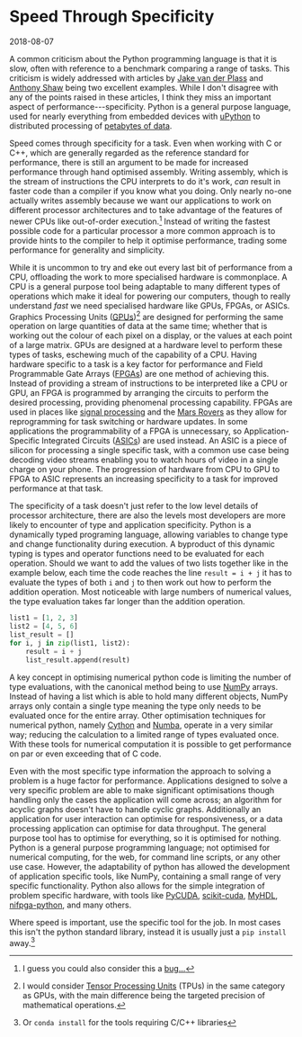 # Speed Through Specificity

2018-08-07

A common criticism about the Python programming language is that it is slow, often with reference to
a benchmark comparing a range of tasks. This criticism is widely addressed with articles by
[Jake van der Plass] and [Anthony Shaw] being two excellent examples. While I don't disagree with any of
the points raised in these articles, I think they miss an important aspect of
performance---specificity. Python is a general purpose language, used for nearly everything from
embedded devices with [uPython] to distributed processing of [petabytes of data][big data example].

Speed comes through specificity for a task. Even when working with C or C++, which are generally
regarded as the reference standard for performance, there is still an argument to be made for
increased performance through hand optimised assembly. Writing assembly, which is the stream of
instructions the CPU interprets to do it's work, *can* result in faster code than a compiler if you
know what you doing. Only nearly no-one actually writes assembly because we want our applications to
work on different processor architectures and to take advantage of the features of newer CPUs like
out-of-order execution.[^1] Instead of writing the fastest possible code for a particular processor
a more common approach is to provide hints to the compiler to help it optimise performance, trading
some performance for generality and simplicity.

While it is uncommon to try and eke out every last bit of performance from a CPU, offloading the
work to more specialised hardware is commonplace. A CPU is a general purpose tool being adaptable to
many different types of operations which make it ideal for powering our computers, though to really
understand *fast* we need specialised hardware like GPUs, FPGAs, or ASICs. Graphics Processing Units
([GPUs])[^2] are designed for performing the same operation on large quantities of data at the same
time; whether that is working out the colour of each pixel on a display, or the values at each point
of a large matrix. GPUs are designed at a hardware level to perform these types of tasks, eschewing
much of the capability of a CPU. Having hardware specific to a task is a key factor for performance
and Field Programmable Gate Arrays ([FPGAs]) are one method of achieving this. Instead of providing
a stream of instructions to be interpreted like a CPU or GPU, an FPGA is programmed by arranging the
circuits to perform the desired processing, providing phenomenal processing capability. FPGAs are
used in places like [signal processing][fpga signal processing] and the [Mars Rovers][fpga mars rovers]
as they allow for reprogramming for task switching or hardware updates. In some applications
the programmability of a FPGA is unnecessary, so Application-Specific Integrated Circuits ([ASICs])
are used instead. An ASIC is a piece of silicon for processing a single specific task, with a common
use case being decoding video streams enabling you to watch hours of video in a single charge on
your phone. The progression of hardware from CPU to GPU to FPGA to ASIC represents an increasing
specificity to a task for improved performance at that task.

The specificity of a task doesn't just refer to the low level details of processor architecture,
there are also the levels most developers are more likely to encounter of type and application
specificity. Python is a dynamically typed programing language, allowing variables to change type
and change functionality during execution. A byproduct of this dynamic typing is types and operator
functions need to be evaluated for each operation. Should we want to add the values of two lists
together like in the example below, each time the code reaches the line `result = i + j` it has to
evaluate the types of both `i` and `j` to then work out how to perform the addition operation. Most
noticeable with large numbers of numerical values, the type evaluation takes far longer than the
addition operation.

```python
list1 = [1, 2, 3]
list2 = [4, 5, 6]
list_result = []
for i, j in zip(list1, list2):
    result = i + j
    list_result.append(result)
```

A key concept in optimising numerical python code is limiting the number of type evaluations, with
the canonical method being to use [NumPy] arrays. Instead of having a list which is able to hold
many different objects, NumPy arrays only contain a single type meaning the type only needs to be
evaluated once for the entire array. Other optimisation techniques for numerical python, namely
[Cython] and [Numba], operate in a very similar way; reducing the calculation to a limited range of
types evaluated once. With these tools for numerical computation it is possible to get performance
on par or even exceeding that of C code.

Even with the most specific type information the approach to solving a problem is a huge factor for
performance. Applications designed to solve a very specific problem are able to make significant
optimisations though handling only the cases the application will come across; an algorithm for
acyclic graphs doesn't have to handle cyclic graphs. Additionally an application for user
interaction can optimise for responsiveness, or a data processing application can optimise for data
throughput. The general purpose tool has to optimise for everything, so it is optimised for nothing.
Python is a general purpose programming language; not optimised for numerical computing, for the
web, for command line scripts, or any other use case. However, the adaptability of python has
allowed the development of application specific tools, like NumPy, containing a small range of very
specific functionality. Python also allows for the simple integration of problem specific hardware,
with tools like [PyCUDA], [scikit-cuda], [MyHDL], [nifpga-python], and many others.

Where speed is important, use the specific tool for the job. In most cases this isn't the python
standard library, instead it is usually just a `pip install` away.[^3]

[^1]: I guess you could also consider this a [bug...][meltdown]
[^2]: I would consider [Tensor Processing Units] (TPUs) in the same category as GPUs, with the main difference being the targeted precision of mathematical operations.
[^3]: Or `conda install` for the tools requiring C/C++ libraries

[Jake van der Plass]: https://jakevdp.github.io/blog/2014/05/09/why-python-is-slow/
[Anthony Shaw]: https://hackernoon.com/why-is-python-so-slow-e5074b6fe55b
[big data example]: https://www.youtube.com/watch?v=Hd_ydJeyr5M
[uPython]: https://micropython.org/
[GPUs]: https://en.wikipedia.org/wiki/Graphics_processing_unit
[Tensor Processing Units]: https://en.wikipedia.org/wiki/Tensor_processing_unit
[FPGAs]: https://en.wikipedia.org/wiki/Field-programmable_gate_array
[ASICs]: https://en.wikipedia.org/wiki/Application-specific_integrated_circuit
[meltdown]: https://meltdownattack.com/
[openblas assembly]: https://github.com/xianyi/OpenBLAS/blob/develop/kernel/x86_64/gemm_kernel_8x4_sse3.S
[fpga signal processing]: https://people.eecs.berkeley.edu/~bora/publications/Asilomar06b.pdf
[fpga mars rovers]: https://www.eetimes.com/document.asp?doc_id=1262350
[Numpy]: http://www.numpy.org/
[Cython]: http://cython.org/
[Numba]: https://numba.pydata.org/
[PyCUDA]: https://documen.tician.de/pycuda/
[scikit-cuda]: https://scikit-cuda.readthedocs.io/en/latest/
[MyHDL]: http://www.myhdl.org/
[nifpga-python]: http://nifpga-python.readthedocs.io/en/latest/
